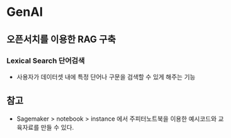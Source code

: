 # GenAI

## 오픈서치를 이용한 RAG 구축
### Lexical Search 단어검색
- 사용자가 데이터셋 내에 특정 단어나 구문을 검색할 수 있게 해주는 기능


## 참고
- Sagemaker > notebook > instance 에서 주피터노트북을 이용한 예시코드와 교육자료를 만들 수 있다.